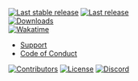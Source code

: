 [![Last stable release](https://img.shields.io/github/v/release/Wixonic/Fancy-Minecraft?display_name=tag&label=Last%20stable%20release)](https://github.com/Wixonic/Fancy-Minecraft/releases) [![Last release](https://img.shields.io/github/v/tag/Wixonic/Fancy-Minecraft?display_name=tag&label=Last%20pre-release)](https://github.com/Wixonic/Fancy-Minecraft/tags)<br />
[![Downloads](https://img.shields.io/github/downloads/Wixonic/Fancy-Minecraft/total?label=Downloads&color=0C0)](https://github.com/Wixonic/Fancy-Minecraft/releases)<br />
[![Wakatime](https://wakatime.com/badge/github/Wixonic/Fancy-Minecraft.svg?style=flat)](https://wakatime.com/badge/github/Wixonic/Fancy-Minecraft)

- [Support](https://github.com/Wixonic/Fancy-Minecraft/blob/Default/.github/SUPPORT.md)
- [Code of Conduct](https://github.com/Wixonic/Fancy-Minecraft/blob/Default/.github/CODE_OF_CONDUCT.md)

[![Contributors](https://img.shields.io/github/contributors/Wixonic/Fancy-Minecraft?color=%2308F&label=Contributors)](https://github.com/Wixonic/Fancy-Minecraft/blob/Default/.github/CONTRIBUTING.md)
[![License](https://img.shields.io/github/license/Wixonic/Fancy-Minecraft?color=%23555&label=License)](https://github.com/Wixonic/Fancy-Minecraft/blob/Default/LICENSE)
[![Discord](https://img.shields.io/discord/1020663521530351627?logo=discord&logoColor=94ABFC&label=Discord&color=7289DA)](https://discord.gg/BcXFAVKJZQ)
